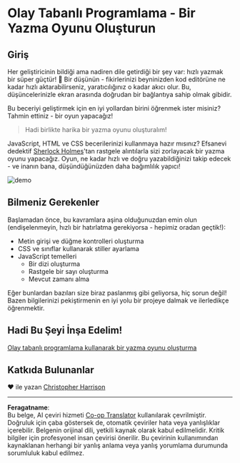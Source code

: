 <!--
CO_OP_TRANSLATOR_METADATA:
{
  "original_hash": "5adea7059676fcdb1b546ccd54c956c2",
  "translation_date": "2025-10-23T00:04:21+00:00",
  "source_file": "4-typing-game/README.md",
  "language_code": "tr"
}
-->
# Olay Tabanlı Programlama - Bir Yazma Oyunu Oluşturun

## Giriş

Her geliştiricinin bildiği ama nadiren dile getirdiği bir şey var: hızlı yazmak bir süper güçtür! 🚀 Bir düşünün - fikirlerinizi beyninizden kod editörüne ne kadar hızlı aktarabilirseniz, yaratıcılığınız o kadar akıcı olur. Bu, düşüncelerinizle ekran arasında doğrudan bir bağlantıya sahip olmak gibidir.

Bu beceriyi geliştirmek için en iyi yollardan birini öğrenmek ister misiniz? Tahmin ettiniz - bir oyun yapacağız!

> Hadi birlikte harika bir yazma oyunu oluşturalım!

JavaScript, HTML ve CSS becerilerinizi kullanmaya hazır mısınız? Efsanevi dedektif [Sherlock Holmes](https://en.wikipedia.org/wiki/Sherlock_Holmes)'tan rastgele alıntılarla sizi zorlayacak bir yazma oyunu yapacağız. Oyun, ne kadar hızlı ve doğru yazabildiğinizi takip edecek - ve inanın bana, düşündüğünüzden daha bağımlılık yapıcı!

![demo](../../../4-typing-game/images/demo.gif)

## Bilmeniz Gerekenler

Başlamadan önce, bu kavramlara aşina olduğunuzdan emin olun (endişelenmeyin, hızlı bir hatırlatma gerekiyorsa - hepimiz oradan geçtik!):

- Metin girişi ve düğme kontrolleri oluşturma
- CSS ve sınıflar kullanarak stiller ayarlama  
- JavaScript temelleri
  - Bir dizi oluşturma
  - Rastgele bir sayı oluşturma
  - Mevcut zamanı alma

Eğer bunlardan bazıları size biraz paslanmış gibi geliyorsa, hiç sorun değil! Bazen bilgilerinizi pekiştirmenin en iyi yolu bir projeye dalmak ve ilerledikçe öğrenmektir.

## Hadi Bu Şeyi İnşa Edelim!

[Olay tabanlı programlama kullanarak bir yazma oyunu oluşturma](./typing-game/README.md)

## Katkıda Bulunanlar

♥️ ile yazan [Christopher Harrison](http://www.twitter.com/geektrainer)

---

**Feragatname**:  
Bu belge, AI çeviri hizmeti [Co-op Translator](https://github.com/Azure/co-op-translator) kullanılarak çevrilmiştir. Doğruluk için çaba göstersek de, otomatik çeviriler hata veya yanlışlıklar içerebilir. Belgenin orijinal dili, yetkili kaynak olarak kabul edilmelidir. Kritik bilgiler için profesyonel insan çevirisi önerilir. Bu çevirinin kullanımından kaynaklanan herhangi bir yanlış anlama veya yanlış yorumlama durumunda sorumluluk kabul edilmez.